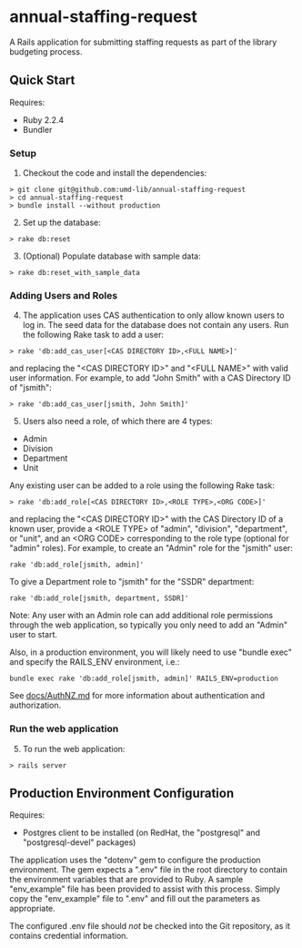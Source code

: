 # annual-staffing-request

A Rails application for submitting staffing requests as part of the library budgeting process.


## Quick Start

Requires:

* Ruby 2.2.4
* Bundler

### Setup
1) Checkout the code and install the dependencies:

```
> git clone git@github.com:umd-lib/annual-staffing-request
> cd annual-staffing-request
> bundle install --without production
```

2) Set up the database:

```
> rake db:reset
```

3) (Optional) Populate database with sample data:

```
> rake db:reset_with_sample_data
```

### Adding Users and Roles

4) The application uses CAS authentication to only allow known users to log in. The seed data for the database does not contain any users. Run the following Rake task to add a user:

```
> rake 'db:add_cas_user[<CAS DIRECTORY ID>,<FULL NAME>]'
```
and replacing the "\<CAS DIRECTORY ID>" and "\<FULL NAME>" with valid user information. For example, to add "John Smith" with a CAS Directory ID of "jsmith":

```
> rake 'db:add_cas_user[jsmith, John Smith]'
```

5) Users also need a role, of which there are 4 types:

* Admin
* Division
* Department
* Unit

Any existing user can be added to a role using the following Rake task:

```
> rake 'db:add_role[<CAS DIRECTORY ID>,<ROLE TYPE>,<ORG CODE>]'
```
and replacing the "\<CAS DIRECTORY ID>" with the CAS Directory ID of a known user, provide a \<ROLE TYPE> of "admin", "division", "department", or "unit", and an \<ORG CODE> corresponding to the role type (optional for "admin" roles). For example, to create an "Admin" role for the "jsmith" user:

```
rake 'db:add_role[jsmith, admin]'
```

To give a Department role to "jsmith" for the "SSDR" department:

```
rake 'db:add_role[jsmith, department, SSDR]'
```

Note: Any user with an Admin role can add additional role permissions through the web application, so typically you only need to add an "Admin" user to start.

Also, in a production environment, you will likely need to use "bundle exec" and specify the RAILS_ENV environment, i.e.:

```
bundle exec rake 'db:add_role[jsmith, admin]' RAILS_ENV=production
```

See [docs/AuthNZ.md](docs/AuthNZ.md) for more information about authentication and authorization.

### Run the web application

5) To run the web application:

```
> rails server
```

## Production Environment Configuration

Requires:

* Postgres client to be installed (on RedHat, the "postgresql" and 
"postgresql-devel" packages)

The application uses the "dotenv" gem to configure the production environment.
The gem expects a ".env" file in the root directory to contain the environment
variables that are provided to Ruby. A sample "env_example" file has been
provided to assist with this process. Simply copy the "env_example" file to
".env" and fill out the parameters as appropriate.

The configured .env file should _not_ be checked into the Git repository, as it
contains credential information.

